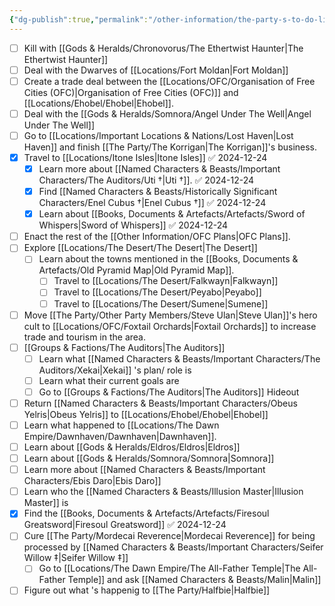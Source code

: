 ```yaml
---
{"dg-publish":true,"permalink":"/other-information/the-party-s-to-do-list/","updated":"2025-01-09T23:10:14.477+00:00"}
---
```


- [ ] Kill with [[Gods & Heralds/Chronovorus/The Ethertwist Haunter\|The Ethertwist Haunter]] 
- [ ] Deal with the Dwarves of [[Locations/Fort Moldan\|Fort Moldan]]
- [ ] Create a trade deal between the [[Locations/OFC/Organisation of Free Cities (OFC)\|Organisation of Free Cities (OFC)]] and [[Locations/Ehobel/Ehobel\|Ehobel]].
- [ ] Deal with the [[Gods & Heralds/Somnora/Angel Under The Well\|Angel Under The Well]]
- [ ] Go to [[Locations/Important Locations & Nations/Lost Haven\|Lost Haven]] and finish [[The Party/The Korrigan\|The Korrigan]]'s business.
- [x] Travel to [[Locations/Itone Isles\|Itone Isles]] ✅ 2024-12-24
	- [x] Learn more about [[Named Characters & Beasts/Important Characters/The Auditors/Uti †\|Uti †]]. ✅ 2024-12-24
	- [x] Find [[Named Characters & Beasts/Historically Significant  Characters/Enel Cubus †\|Enel Cubus †]] ✅ 2024-12-24
	- [x] Learn about [[Books, Documents & Artefacts/Artefacts/Sword of Whispers\|Sword of Whispers]] ✅ 2024-12-24
- [ ] Enact the rest of the [[Other Information/OFC Plans\|OFC Plans]].
- [ ] Explore [[Locations/The Desert/The Desert\|The Desert]]
	- [ ] Learn about the towns mentioned in the [[Books, Documents & Artefacts/Old Pyramid Map\|Old Pyramid Map]].
		- [ ] Travel to [[Locations/The Desert/Falkwayn\|Falkwayn]]
		- [ ] Travel to [[Locations/The Desert/Peyabo\|Peyabo]]
		- [ ] Travel to [[Locations/The Desert/Sumene\|Sumene]]
- [ ] Move [[The Party/Other Party Members/Steve Ulan\|Steve Ulan]]'s hero cult to [[Locations/OFC/Foxtail Orchards\|Foxtail Orchards]] to increase trade and tourism in the area.
- [ ] [[Groups & Factions/The Auditors\|The Auditors]]
	- [ ] Learn what [[Named Characters & Beasts/Important Characters/The Auditors/Xekai\|Xekai]] 's plan/ role is
	- [ ] Learn what their current goals are
	- [ ] Go to [[Groups & Factions/The Auditors\|The Auditors]] Hideout
- [ ] Return [[Named Characters & Beasts/Important Characters/Obeus Yelris\|Obeus Yelris]] to [[Locations/Ehobel/Ehobel\|Ehobel]]
- [ ] Learn what happened to [[Locations/The Dawn Empire/Dawnhaven/Dawnhaven\|Dawnhaven]].
- [ ] Learn about [[Gods & Heralds/Eldros/Eldros\|Eldros]]
- [ ] Learn about [[Gods & Heralds/Somnora/Somnora\|Somnora]] 
- [ ] Learn more about [[Named Characters & Beasts/Important Characters/Ebis Daro\|Ebis Daro]]
- [ ] Learn who the [[Named Characters & Beasts/Illusion Master\|Illusion Master]] is
- [x] Find the [[Books, Documents & Artefacts/Artefacts/Firesoul Greatsword\|Firesoul Greatsword]] ✅ 2024-12-24
- [ ] Cure [[The Party/Mordecai Reverence\|Mordecai Reverence]] for being processed by [[Named Characters & Beasts/Important Characters/Seifer Willow ‡\|Seifer Willow ‡]]
	- [ ] Go to [[Locations/The Dawn Empire/The All-Father Temple\|The All-Father Temple]] and ask [[Named Characters & Beasts/Malin\|Malin]]
- [ ] Figure out what 's happenig to [[The Party/Halfbie\|Halfbie]]